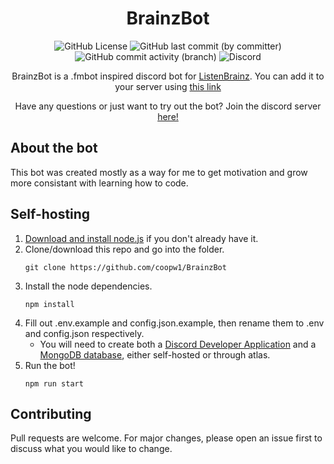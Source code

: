 <div align="center">

# BrainzBot

![GitHub License](https://img.shields.io/github/license/coopw1/BrainzBot?style=for-the-badge&color=blue)
![GitHub last commit (by committer)](https://img.shields.io/github/last-commit/coopw1/BrainzBot?style=for-the-badge)
![GitHub commit activity (branch)](https://img.shields.io/github/commit-activity/w/coopw1/BrainzBot?style=for-the-badge)
![Discord](https://img.shields.io/discord/1192335741833977916?style=for-the-badge&link=https%3A%2F%2Fdiscord.gg%2FgKdHvFKfCa&color=5865F2)


BrainzBot is a .fmbot inspired discord bot for [ListenBrainz](https://listenbrainz.org). You can add it to your server using [this link](https://discord.com/oauth2/authorize?client_id=1191438412159389806&permissions=414464658496&scope=bot)

Have any questions or just want to try out the bot? Join the discord server [here!](https://discord.com/invite/gKdHvFKfCa)
</div>


## About the bot
This bot was created mostly as a way for me to get motivation and grow more consistant with learning how to code.

## Self-hosting

1. [Download and install node.js](https://nodejs.org/en/download) if you don't already have it.
2. Clone/download this repo and go into the folder.
    ```
    git clone https://github.com/coopw1/BrainzBot
    ```
3. Install the node dependencies.
   ```
   npm install
   ```
4. Fill out .env.example and config.json.example, then rename them to .env and config.json respectively.
   * You will need to create both a [Discord Developer Application](https://discord.com/developers/applications) and a [MongoDB database](https://www.mongodb.com/), either self-hosted or through atlas.
6. Run the bot!
   ```
   npm run start
   ```

## Contributing
Pull requests are welcome. For major changes, please open an issue first to discuss what you would like to change.
